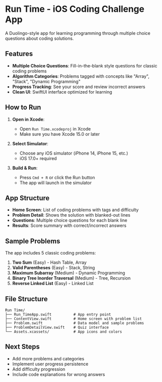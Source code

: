 # Run Time - iOS Coding Challenge App

A Duolingo-style app for learning programming through multiple choice questions about coding solutions.

## Features

- **Multiple Choice Questions**: Fill-in-the-blank style questions for classic coding problems
- **Algorithm Categories**: Problems tagged with concepts like "Array", "Stack", "Dynamic Programming"
- **Progress Tracking**: See your score and review incorrect answers
- **Clean UI**: SwiftUI interface optimized for learning

## How to Run

1. **Open in Xcode**: 
   - Open `Run Time.xcodeproj` in Xcode
   - Make sure you have Xcode 15.0 or later

2. **Select Simulator**:
   - Choose any iOS simulator (iPhone 14, iPhone 15, etc.)
   - iOS 17.0+ required

3. **Build & Run**:
   - Press `Cmd + R` or click the Run button
   - The app will launch in the simulator

## App Structure

- **Home Screen**: List of coding problems with tags and difficulty
- **Problem Detail**: Shows the solution with blanked-out lines
- **Questions**: Multiple choice questions for each blank line
- **Results**: Score summary with correct/incorrect answers

## Sample Problems

The app includes 5 classic coding problems:

1. **Two Sum** (Easy) - Hash Table, Array
2. **Valid Parentheses** (Easy) - Stack, String  
3. **Maximum Subarray** (Medium) - Dynamic Programming
4. **Binary Tree Inorder Traversal** (Medium) - Tree, Recursion
5. **Reverse Linked List** (Easy) - Linked List

## File Structure

```
Run Time/
├── Run_TimeApp.swift          # App entry point
├── ContentView.swift          # Home screen with problem list
├── Problem.swift              # Data model and sample problems
├── ProblemDetailView.swift    # Quiz interface
└── Assets.xcassets/           # App icons and colors
```

## Next Steps

- Add more problems and categories
- Implement user progress persistence
- Add difficulty progression
- Include code explanations for wrong answers